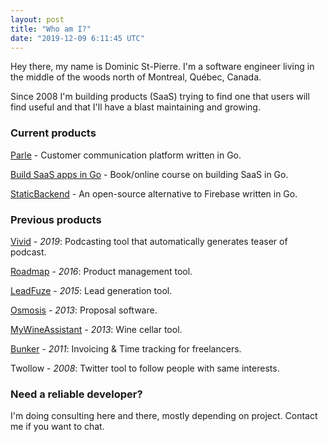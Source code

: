 ```yaml
---
layout: post
title: "Who am I?"
date: "2019-12-09 6:11:45 UTC"
---
```


Hey there, my name is Dominic St-Pierre. I'm a software engineer living in 
the middle of the woods north of Montreal, Québec, Canada.

Since 2008 I'm building products (SaaS) trying to find one that users will 
find useful and that I'll have a blast maintaining and growing.

### Current products

[Parle](https://parle.io) - Customer communication platform written in Go.

[Build SaaS apps in Go](https://buildsaasappingo.com) - Book/online course on 
building SaaS in Go.

[StaticBackend](https://staticbackend.com) - An open-source alternative to 
Firebase written in Go.

### Previous products

[Vivid](https://vivid.fm) - *2019*: Podcasting tool that automatically generates teaser of podcast.

[Roadmap](https://roadmap.space) - *2016*: Product management tool.

[LeadFuze](https://www.leadfuze.com) - *2015*: Lead generation tool.

[Osmosis](https://www.getosmosis.com) - *2013*: Proposal software.

[MyWineAssistant](https://www.mywineassistant.com) - *2013*: Wine cellar tool.

[Bunker](https://lifehacker.com/bunker-app-is-a-super-simple-project-tracker-and-invoic-5845119) -
*2011*: Invoicing & Time tracking for freelancers.

Twollow - *2008*: Twitter tool to follow people with same interests.

### Need a reliable developer?

I'm doing consulting here and there, mostly depending on project. Contact me if 
you want to chat.